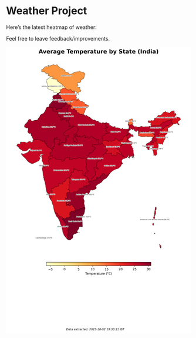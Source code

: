 # Weather Project

Here’s the latest heatmap of weather:

Feel free to leave feedback/improvements.

![India Heatmap](docs/assets/india_heatmap.png?v=DE8581)
